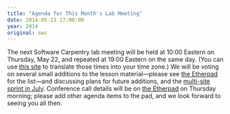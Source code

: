 ```yaml
---
title: "Agenda for This Month's Lab Meeting"
date: 2014-05-13 17:00:00
year: 2014
original: swc
---
```

<p>
  The next Software Carpentry lab meeting will be held at 10:00 Eastern on Thursday, May 22,
  and repeated at 19:00 Eastern on the same day.
  (You can use <a href="http://www.timeanddate.com/worldclock/meeting.html">this site</a>
  to translate those times into your time zone.)
  We will be voting on several small additions to the lesson material&mdash;please
  see <a href="https://etherpad.mozilla.org/swc-labmeeting">the Etherpad</a> for the list&mdash;and
  discussing plans for future additions,
  and the <a href="./multisite-sprint-in-july.html">multi-site sprint in July</a>.
  Conference call details will be on <a href="https://etherpad.mozilla.org/swc-labmeeting">the Etherpad</a>
  on Thursday morning;
  please add other agenda items to the pad,
  and we look forward to seeing you all then.
</p>
